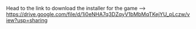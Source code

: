 Head to the link to download the installer for the game
--> https://drive.google.com/file/d/1i0eNHA7q3DZqyV1bMbMqTKejYU_pLczw/view?usp=sharing
